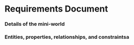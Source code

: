 # Requirements Document

### Details of the mini-world
### Entities, properties, relationships, and constraintsa
